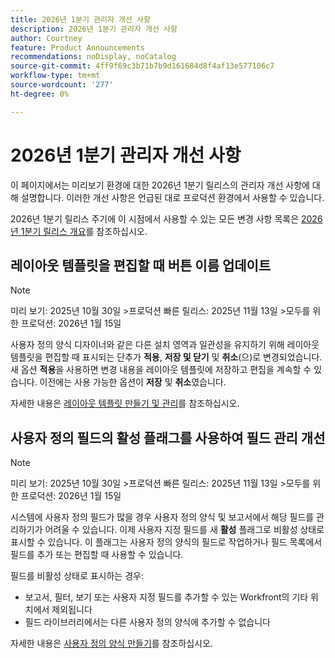 ```yaml
---
title: 2026년 1분기 관리자 개선 사항
description: 2026년 1분기 관리자 개선 사항
author: Courtney
feature: Product Announcements
recommendations: noDisplay, noCatalog
source-git-commit: 4ff9f69c3b71b7b9d161684d8f4af13e577106c7
workflow-type: tm+mt
source-wordcount: '277'
ht-degree: 0%

---
```


# 2026년 1분기 관리자 개선 사항

이 페이지에서는 미리보기 환경에 대한 2026년 1분기 릴리스의 관리자 개선 사항에 대해 설명합니다. 이러한 개선 사항은 언급된 대로 프로덕션 환경에서 사용할 수 있습니다.

2026년 1분기 릴리스 주기에 이 시점에서 사용할 수 있는 모든 변경 사항 목록은 [2026년 1분기 릴리스 개요](/help/quicksilver/product-announcements/product-releases/26-q1-release-activity/26-q1-release-overview.md)를 참조하십시오.


## 레이아웃 템플릿을 편집할 때 버튼 이름 업데이트

>[!NOTE]
>
>미리 보기: 2025년 10월 30일
>&#x200B;>프로덕션 빠른 릴리스: 2025년 11월 13일
>&#x200B;>모두를 위한 프로덕션: 2026년 1월 15일

사용자 정의 양식 디자이너와 같은 다른 설치 영역과 일관성을 유지하기 위해 레이아웃 템플릿을 편집할 때 표시되는 단추가 **적용**, **저장 및 닫기** 및 **취소**(으)로 변경되었습니다. 새 옵션 **적용**&#x200B;을 사용하면 변경 내용을 레이아웃 템플릿에 저장하고 편집을 계속할 수 있습니다. 이전에는 사용 가능한 옵션이 **저장** 및 **취소**&#x200B;였습니다.

자세한 내용은 [레이아웃 템플릿 만들기 및 관리](/help/quicksilver/administration-and-setup/customize-workfront/use-layout-templates/create-and-manage-layout-templates.md)를 참조하십시오.


## 사용자 정의 필드의 활성 플래그를 사용하여 필드 관리 개선

>[!NOTE]
>
>미리 보기: 2025년 10월 30일
>&#x200B;>프로덕션 빠른 릴리스: 2025년 11월 13일
>&#x200B;>모두를 위한 프로덕션: 2026년 1월 15일

시스템에 사용자 정의 필드가 많을 경우 사용자 정의 양식 및 보고서에서 해당 필드를 관리하기가 어려울 수 있습니다. 이제 사용자 지정 필드를 새 **활성** 플래그로 비활성 상태로 표시할 수 있습니다. 이 플래그는 사용자 정의 양식의 필드로 작업하거나 필드 목록에서 필드를 추가 또는 편집할 때 사용할 수 있습니다.

필드를 비활성 상태로 표시하는 경우:

* 보고서, 필터, 보기 또는 사용자 지정 필드를 추가할 수 있는 Workfront의 기타 위치에서 제외됩니다
* 필드 라이브러리에서는 다른 사용자 정의 양식에 추가할 수 없습니다

자세한 내용은 [사용자 정의 양식 만들기](/help/quicksilver/administration-and-setup/customize-workfront/create-manage-custom-forms/form-designer/design-a-form/design-a-form.md)를 참조하십시오.